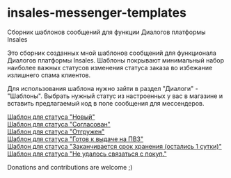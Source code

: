 # insales-messenger-templates
Сборник шаблонов сообщений для функции Диалогов платформы Insales

Это сборник созданных мной шаблонов сообщений для функционала Диалогов платформы Insales. Шаблоны покрывают минимальный набор наиболее важных статусов изменения статуса заказа во избежание излишнего спама клиентов.

Для использования шаблона нужно зайти в раздел "Диалоги" - "Шаблоны". Выбрать нужный статус из настроенных у вас в магазине и вставить предлагаемый код в поле сообщения для мессендеров.

[Шаблон для статуса "Новый"](new.md)  
[Шаблон для статуса "Согласован"](confirmed.md)  
[Шаблон для статуса "Отгружен"](sent.md)  
[Шаблон для статуса "Готов к выдаче на ПВЗ"](atpvz.md)  
[Шаблон для статуса "Заканчивается срок хранения (остались 1 сутки)"](1dayleft.md)  
[Шаблон для статуса "Не удалось связаться с покуп."](cantreachclient.md)  

Donations and contributions are welcome ;)
